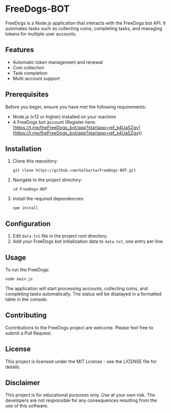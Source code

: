# FreeDogs-BOT

FreeDogs is a Node.js application that interacts with the FreeDogs bot API. It automates tasks such as collecting coins, completing tasks, and managing tokens for multiple user accounts.

## Features

- Automatic token management and renewal
- Coin collection
- Task completion
- Multi-account support

## Prerequisites

Before you begin, ensure you have met the following requirements:

- Node.js (v12 or higher) installed on your machine
- A FreeDogs bot account (Register here: [https://t.me/theFreeDogs_bot/app?startapp=ref_k4UaSZgv](https://t.me/theFreeDogs_bot/app?startapp=ref_k4UaSZgv))

## Installation

1. Clone this repository:

   ```
   git clone https://github.com/Galkurta/FreeDogs-BOT.git
   ```

2. Navigate to the project directory:

   ```
   cd FreeDogs-BOT
   ```

3. Install the required dependencies:
   ```
   npm install
   ```

## Configuration

1. Edit `data.txt` file in the project root directory.
2. Add your FreeDogs bot initialization data to `data.txt`, one entry per line.

## Usage

To run the FreeDogs:

```
node main.js
```

The application will start processing accounts, collecting coins, and completing tasks automatically. The status will be displayed in a formatted table in the console.

## Contributing

Contributions to the FreeDogs project are welcome. Please feel free to submit a Pull Request.

## License

This project is licensed under the MIT License - see the LICENSE file for details.

## Disclaimer

This project is for educational purposes only. Use at your own risk. The developers are not responsible for any consequences resulting from the use of this software.
